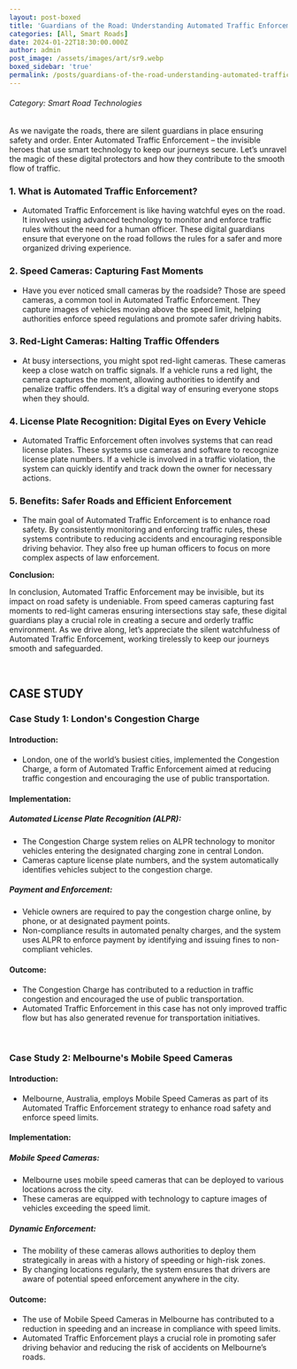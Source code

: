 ```yaml
---
layout: post-boxed
title: 'Guardians of the Road: Understanding Automated Traffic Enforcement'
categories: [All, Smart Roads]
date: 2024-01-22T18:30:00.000Z
author: admin
post_image: /assets/images/art/sr9.webp
boxed_sidebar: 'true'
permalink: /posts/guardians-of-the-road-understanding-automated-traffic-enforcement
---
```


###### Category: Smart Road Technologies

As we navigate the roads, there are silent guardians in place ensuring safety and order. Enter Automated Traffic Enforcement – the invisible heroes that use smart technology to keep our journeys secure. Let’s unravel the magic of these digital protectors and how they contribute to the smooth flow of traffic.

### 1. What is Automated Traffic Enforcement?

* Automated Traffic Enforcement is like having watchful eyes on the road. It involves using advanced technology to monitor and enforce traffic rules without the need for a human officer. These digital guardians ensure that everyone on the road follows the rules for a safer and more organized driving experience.

### 2. Speed Cameras: Capturing Fast Moments

* Have you ever noticed small cameras by the roadside? Those are speed cameras, a common tool in Automated Traffic Enforcement. They capture images of vehicles moving above the speed limit, helping authorities enforce speed regulations and promote safer driving habits.

### 3. Red-Light Cameras: Halting Traffic Offenders

* At busy intersections, you might spot red-light cameras. These cameras keep a close watch on traffic signals. If a vehicle runs a red light, the camera captures the moment, allowing authorities to identify and penalize traffic offenders. It’s a digital way of ensuring everyone stops when they should.

### 4. License Plate Recognition: Digital Eyes on Every Vehicle

* Automated Traffic Enforcement often involves systems that can read license plates. These systems use cameras and software to recognize license plate numbers. If a vehicle is involved in a traffic violation, the system can quickly identify and track down the owner for necessary actions.

### 5. Benefits: Safer Roads and Efficient Enforcement

* The main goal of Automated Traffic Enforcement is to enhance road safety. By consistently monitoring and enforcing traffic rules, these systems contribute to reducing accidents and encouraging responsible driving behavior. They also free up human officers to focus on more complex aspects of law enforcement.

<b>Conclusion:</b>

<p>

In conclusion, Automated Traffic Enforcement may be invisible, but its impact on road safety is undeniable. From speed cameras capturing fast moments to red-light cameras ensuring intersections stay safe, these digital guardians play a crucial role in creating a secure and orderly traffic environment. As we drive along, let’s appreciate the silent watchfulness of Automated Traffic Enforcement, working tirelessly to keep our journeys smooth and safeguarded.

</p>
<br>

## CASE STUDY

### Case Study 1: London's Congestion Charge

#### Introduction:

* London, one of the world’s busiest cities, implemented the Congestion Charge, a form of Automated Traffic Enforcement aimed at reducing traffic congestion and encouraging the use of public transportation.

#### Implementation:

##### Automated License Plate Recognition (ALPR):

* The Congestion Charge system relies on ALPR technology to monitor vehicles entering the designated charging zone in central London.
* Cameras capture license plate numbers, and the system automatically identifies vehicles subject to the congestion charge.

##### Payment and Enforcement:

* Vehicle owners are required to pay the congestion charge online, by phone, or at designated payment points.
* Non-compliance results in automated penalty charges, and the system uses ALPR to enforce payment by identifying and issuing fines to non-compliant vehicles.

#### Outcome:

* The Congestion Charge has contributed to a reduction in traffic congestion and encouraged the use of public transportation.
* Automated Traffic Enforcement in this case has not only improved traffic flow but has also generated revenue for transportation initiatives.

<br>

### Case Study 2: Melbourne's Mobile Speed Cameras

#### Introduction:

* Melbourne, Australia, employs Mobile Speed Cameras as part of its Automated Traffic Enforcement strategy to enhance road safety and enforce speed limits.

#### Implementation:

##### Mobile Speed Cameras:

* Melbourne uses mobile speed cameras that can be deployed to various locations across the city.
* These cameras are equipped with technology to capture images of vehicles exceeding the speed limit.

##### Dynamic Enforcement:

* The mobility of these cameras allows authorities to deploy them strategically in areas with a history of speeding or high-risk zones.
* By changing locations regularly, the system ensures that drivers are aware of potential speed enforcement anywhere in the city.

#### Outcome:

* The use of Mobile Speed Cameras in Melbourne has contributed to a reduction in speeding and an increase in compliance with speed limits.
* Automated Traffic Enforcement plays a crucial role in promoting safer driving behavior and reducing the risk of accidents on Melbourne’s roads.
